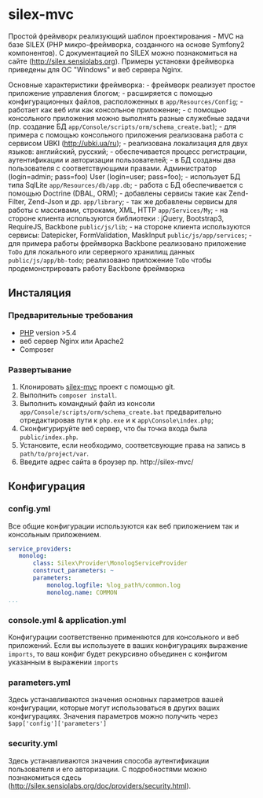 # silex-mvc

Простой фреймворк реализующий шаблон проектирования - MVC на базе SILEX (PHP микро-фреймворка,
созданного на основе Symfony2 компонентов). С документацией по SILEX можно познакомиться 
на сайте (http://silex.sensiolabs.org). Примеры установки фреймворка приведены для ОС "Windows"
и веб сервера Nginx. 

Основные характеристики фреймворка:
    - фреймворк реализует простое приложение управления блогом;
    - расширяется с помощью конфигурационных файлов, расположенных в `app/Resources/Сonfig`;
    - работает как веб или как консольное приложение;
    - с помощью консольного приложения можно выполнять разные служебные задачи (пр. создание БД `app/Console/scripts/orm/schema_create.bat`);
    - для примера с помощью консольного приложения реализована работа с сервисом UBKI (http://ubki.ua/ru);
    - реализована локализация для двух языков: английский, русский;
    - обеспечивается процесс регистрации, аутентификации и авторизации пользователей;
    - в БД созданы два пользователя с соответствующими правами. Администратор (login=admin; pass=foo) User (login=user; pass=foo);
    - использует БД типа SqlLite `app/Resources/db/app.db`;
    - работа с БД обеспечивается с помощью Doctrine (DBAL, ORM);
    - добавлены сервисы такие как Zend-Filter, Zend-Json и др. `app/library`;
    - так же добавлены сервисы для работы с массивами, строками, XML, HTTP `app/Services/My`;
    - на стороне клиента используются библиотеки : jQuery, Bootstrap3, RequireJS, Backbone `public/js/lib`;
    - на стороне клиента используются сервисы: Datepicker, FormValidation, MaskInput `public/js/app/services`;
    - для примера работы фреймворка Backbone реализовано приложение `ToDo` для локального или серверного хранилищ данных `public/js/app/bb-todo`;
реализовано приложение `ToDo` чтобы продемонстрировать работу Backbone фреймворка

## Инсталяция

### Предварительные требования

- [PHP](http://php.net) version >5.4
- веб сервер Nginx или Apache2
- Composer

### Развертывание

1. Клонировать [silex-mvc](https://github.com/alvk4r/silex-enhanced) проект с помощью git.
2. Выполнить `composer install`.
3. Выполнить командный файл из консоли `app/Console/scripts/orm/schema_create.bat` 
   предварительно отредактировав пути к `php.exe` и к `app\Console\index.php`;
4. Сконфигурируйте веб сервер, что бы точка входа была `public/index.php`.
5. Установите, если необходимо, соответсвующие права на запись в `path/to/project/var`.
6. Введите адрес сайта в броузер пр. http://silex-mvc/ 

## Конфигурация

### config.yml
Все общие конфигурации используются как веб приложением так и консольным приложением.

 ```yaml
 service_providers:
    monolog:
        class: Silex\Provider\MonologServiceProvider
        construct_parameters: ~
        parameters:
            monolog.logfile: %log_path%/common.log
            monolog.name: COMMON
 ...
 ```

### console.yml \& application.yml
Конфигурации соответственно применяются для консольного и веб приложений.
Если вы используете в ваших конфигурациях выражение `imports`, 
то ваш конфиг будет рекурсивно объединен с конфигом указанным в выражении `imports`

### parameters.yml
Здесь устанавливаются значения основных параметров вашей конфигурации, 
которые могут использоваться в других ваших конфигурациях. 
Значения параметров можно получить через `$app['config']['parameters']`

### security.yml
Здесь устанавливаются значения способа аутентификации пользователя и его авторизации.
С подробностями можно познакомиться сдесь (http://silex.sensiolabs.org/doc/providers/security.html).
